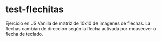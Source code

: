 # test-flechitas

Ejercicio en JS Vanilla de matriz de 10x10 de imágenes de flechas.
La flechas cambian de dirección según la flecha activada por mouseover o flecha de teclado.

